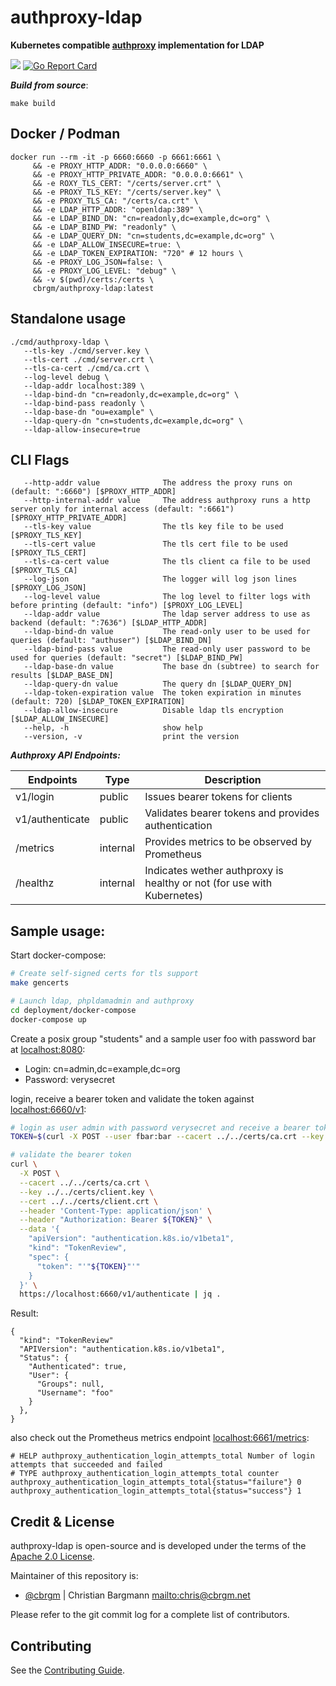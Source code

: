 # authproxy-ldap

**Kubernetes compatible [authproxy](https://github.com/cbrgm/authproxy) implementation for LDAP**

[![](https://img.shields.io/badge/license-Apache--2.0-blue.svg)](https://github.com/cbrgm/authproxy/blob/master/LICENSE)
[![Go Report Card](https://goreportcard.com/badge/github.com/cbrgm/authproxy)](https://goreportcard.com/report/github.com/cbrgm/authproxy)


***Build from source***:

```
make build
```

## Docker / Podman

```
docker run --rm -it -p 6660:6660 -p 6661:6661 \
     && -e PROXY_HTTP_ADDR: "0.0.0.0:6660" \
     && -e PROXY_HTTP_PRIVATE_ADDR: "0.0.0.0:6661" \
     && -e ROXY_TLS_CERT: "/certs/server.crt" \
     && -e PROXY_TLS_KEY: "/certs/server.key" \
     && -e PROXY_TLS_CA: "/certs/ca.crt" \
     && -e LDAP_HTTP_ADDR: "openldap:389" \
     && -e LDAP_BIND_DN: "cn=readonly,dc=example,dc=org" \
     && -e LDAP_BIND_PW: "readonly" \
     && -e LDAP_QUERY_DN: "cn=students,dc=example,dc=org" \
     && -e LDAP_ALLOW_INSECURE=true: \
     && -e LDAP_TOKEN_EXPIRATION: "720" # 12 hours \
     && -e PROXY_LOG_JSON=false: \
     && -e PROXY_LOG_LEVEL: "debug" \
     && -v $(pwd)/certs:/certs \
     cbrgm/authproxy-ldap:latest
```


## Standalone usage

```
./cmd/authproxy-ldap \
   --tls-key ./cmd/server.key \
   --tls-cert ./cmd/server.crt \
   --tls-ca-cert ./cmd/ca.crt \
   --log-level debug \
   --ldap-addr localhost:389 \
   --ldap-bind-dn "cn=readonly,dc=example,dc=org" \
   --ldap-bind-pass readonly \
   --ldap-base-dn "ou=example" \
   --ldap-query-dn "cn=students,dc=example,dc=org" \
   --ldap-allow-insecure=true
```

## CLI Flags 

```
   --http-addr value              The address the proxy runs on (default: ":6660") [$PROXY_HTTP_ADDR]
   --http-internal-addr value     The address authproxy runs a http server only for internal access (default: ":6661") [$PROXY_HTTP_PRIVATE_ADDR]
   --tls-key value                The tls key file to be used [$PROXY_TLS_KEY]
   --tls-cert value               The tls cert file to be used [$PROXY_TLS_CERT]
   --tls-ca-cert value            The tls client ca file to be used [$PROXY_TLS_CA]
   --log-json                     The logger will log json lines [$PROXY_LOG_JSON]
   --log-level value              The log level to filter logs with before printing (default: "info") [$PROXY_LOG_LEVEL]
   --ldap-addr value              The ldap server address to use as backend (default: ":7636") [$LDAP_HTTP_ADDR]
   --ldap-bind-dn value           The read-only user to be used for queries (default: "authuser") [$LDAP_BIND_DN]
   --ldap-bind-pass value         The read-only user password to be used for queries (default: "secret") [$LDAP_BIND_PW]
   --ldap-base-dn value           The base dn (subtree) to search for results [$LDAP_BASE_DN]
   --ldap-query-dn value          The query dn [$LDAP_QUERY_DN]
   --ldap-token-expiration value  The token expiration in minutes (default: 720) [$LDAP_TOKEN_EXPIRATION]
   --ldap-allow-insecure          Disable ldap tls encryption [$LDAP_ALLOW_INSECURE]
   --help, -h                     show help
   --version, -v                  print the version
```

***Authproxy API Endpoints:***

| Endpoints       | Type     | Description                                                            |
|-----------------|----------|------------------------------------------------------------------------|
| v1/login        | public   | Issues bearer tokens for clients                                       |
| v1/authenticate | public   | Validates bearer tokens and provides authentication                    |
| /metrics        | internal | Provides metrics to be observed by Prometheus                          |
| /healthz        | internal | Indicates wether authproxy is healthy or not (for use with Kubernetes) |

## Sample usage:

Start docker-compose:

```bash
# Create self-signed certs for tls support
make gencerts

# Launch ldap, phpldamadmin and authproxy
cd deployment/docker-compose
docker-compose up
```

Create a posix group "students" and a sample user foo with password bar at [localhost:8080](http://localhost:8080):

* Login: cn=admin,dc=example,dc=org
* Password: verysecret

login, receive a bearer token and validate the token against [localhost:6660/v1](https://localhost:6660/v1):

```bash
# login as user admin with password verysecret and receive a bearer token
TOKEN=$(curl -X POST --user fbar:bar --cacert ../../certs/ca.crt --key ../../certs/client.key --cert ../../certs/client.crt  https://localhost:6660/v1/login | jq -r '.Spec.Token')

# validate the bearer token
curl \
  -X POST \
  --cacert ../../certs/ca.crt \
  --key ../../certs/client.key \
  --cert ../../certs/client.crt \
  --header 'Content-Type: application/json' \
  --header "Authorization: Bearer ${TOKEN}" \
  --data '{
    "apiVersion": "authentication.k8s.io/v1beta1",
    "kind": "TokenReview",
    "spec": {
      "token": "'"${TOKEN}"'"
    }
  }' \
  https://localhost:6660/v1/authenticate | jq .

```
Result:

```
{
  "kind": "TokenReview"
  "APIVersion": "authentication.k8s.io/v1beta1",
  "Status": {
    "Authenticated": true,
    "User": {
      "Groups": null,
      "Username": "foo"
    }
  },
}

```

also check out the Prometheus metrics endpoint [localhost:6661/metrics](localhost:6661/metrics):

```
# HELP authproxy_authentication_login_attempts_total Number of login attempts that succeeded and failed
# TYPE authproxy_authentication_login_attempts_total counter
authproxy_authentication_login_attempts_total{status="failure"} 0
authproxy_authentication_login_attempts_total{status="success"} 1
```

## Credit & License

authproxy-ldap is open-source and is developed under the terms of the [Apache 2.0 License](https://github.com/cbrgm/authproxy/blob/master/LICENSE).

Maintainer of this repository is:

-   [@cbrgm](https://github.com/cbrgm) | Christian Bargmann <mailto:chris@cbrgm.net>

Please refer to the git commit log for a complete list of contributors.

## Contributing

See the [Contributing Guide](https://github.com/cbrgm/authproxy/blob/master/CONTRIBUTING.md).